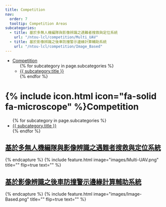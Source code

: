 ```yaml
---
title: Competition
nav:
  order: 7
  tooltip: Competition Areas
subcategories:
  - title: 基於多無人機編隊與影像辨識之遇難者搜救與定位系統
    url: "/ntou-lcl/competition/Multi_UAV"
  - title: 基於影像辨識之後車防撞警示邊緣計算輔助系統
    url: "/ntou-lcl/competition/Image_Based"
---
```


<nav class="navbar">
  <ul class="nav-list">
    <li class="nav-item dropdown">
      <a href="/ntou-lcl/competition/">Competition</a>
      <ul class="dropdown-menu">
        {% for subcategory in page.subcategories %}
            <li><a href="{{ subcategory.url }}">{{ subcategory.title }}</a></li>
        {% endfor %}
      </ul>
    </li>
  </ul>
</nav>

# {% include icon.html icon="fa-solid fa-microscope" %}Competition

<ul>
{% for subcategory in page.subcategories %}
  <li>
    <a href="{{ subcategory.url }}">{{ subcategory.title }}</a>
  </li>
{% endfor %}
</ul>

## <a href="/ntou-lcl/competition/Multi_UAV">基於多無人機編隊與影像辨識之遇難者搜救與定位系統</a>
{% endcapture %}
{%
  include feature.html
  image="images/Multi-UAV.png"
  title=""
  flip=true
  text=""
%}

## <a href="/ntou-lcl/competition/Image_Based">基於影像辨識之後車防撞警示邊緣計算輔助系統</a>
{% endcapture %}
{%
  include feature.html
  image="images/Image-Based.png"
  title=""
  flip=true
  text=""
%}
